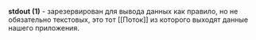 **stdout (1)** - зарезервирован для вывода данных как правило, но не обязательно текстовых, это тот [[Поток]] из которого выходят данные нашего приложения.  